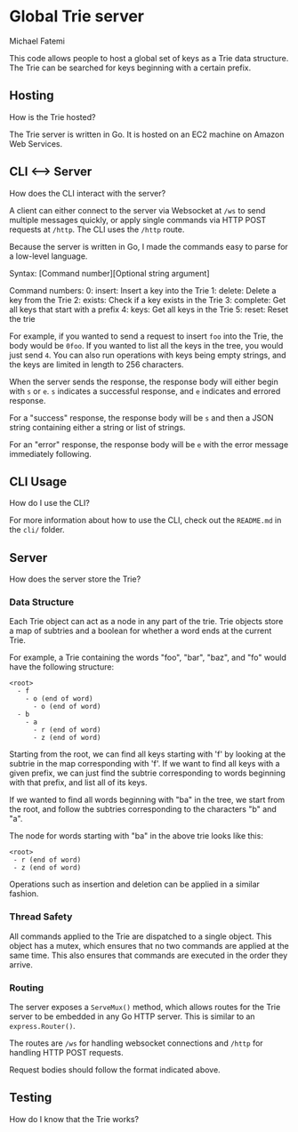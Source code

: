 # Global Trie server

Michael Fatemi

This code allows people to host a global set of keys as a Trie data structure.
The Trie can be searched for keys beginning with a certain prefix.

## Hosting

How is the Trie hosted?

The Trie server is written in Go. It is hosted on an EC2 machine on Amazon Web Services.

## CLI <--> Server

How does the CLI interact with the server?

A client can either connect to the server via Websocket at `/ws` to send multiple messages quickly, or apply
single commands via HTTP POST requests at `/http`. The CLI uses the `/http` route.

Because the server is written in Go, I made the commands easy to parse for a low-level language.

Syntax: \[Command number]\[Optional string argument]

Command numbers:
0: insert: Insert a key into the Trie
1: delete: Delete a key from the Trie
2: exists: Check if a key exists in the Trie
3: complete: Get all keys that start with a prefix
4: keys: Get all keys in the Trie
5: reset: Reset the trie

For example, if you wanted to send a request to insert `foo` into the Trie,
the body would be `0foo`. If you wanted to list all the keys in the tree,
you would just send `4`. You can also run operations with keys being empty strings,
and the keys are limited in length to 256 characters.

When the server sends the response, the response body will either begin with `s` or `e`.
`s` indicates a successful response, and `e` indicates and errored response.

For a "success" response, the response body will be `s` and then a JSON string containing either a string or list of strings.

For an "error" response, the response body will be `e` with the error message immediately following.

## CLI Usage

How do I use the CLI?

For more information about how to use the CLI, check out the `README.md` in the `cli/` folder.

## Server

How does the server store the Trie?

### Data Structure

Each Trie object can act as a node in any part of the trie.
Trie objects store a map of subtries and a boolean for whether a word ends at the current Trie.

For example, a Trie containing the words "foo", "bar", "baz", and "fo" would have the following structure:

```
<root>
  - f
    - o (end of word)
      - o (end of word)
  - b
    - a
      - r (end of word)
      - z (end of word)
```

Starting from the root, we can find all keys starting with 'f' by looking at the subtrie in the map
corresponding with 'f'. If we want to find all keys with a given prefix, we can just find the subtrie
corresponding to words beginning with that prefix, and list all of its keys.

If we wanted to find all words beginning with "ba" in the tree, we start from the root,
and follow the subtries corresponding to the characters "b" and "a".

The node for words starting with "ba" in the above trie looks like this:

```
<root>
 - r (end of word)
 - z (end of word)
```

Operations such as insertion and deletion can be applied in a similar fashion.

### Thread Safety

All commands applied to the Trie are dispatched to a single object.
This object has a mutex, which ensures that no two commands are applied at the same time.
This also ensures that commands are executed in the order they arrive.

### Routing

The server exposes a `ServeMux()` method, which allows routes for the Trie server to be embedded
in any Go HTTP server. This is similar to an `express.Router()`.

The routes are `/ws` for handling websocket connections and `/http` for handling HTTP POST requests.

Request bodies should follow the format indicated above.

## Testing

How do I know that the Trie works?
